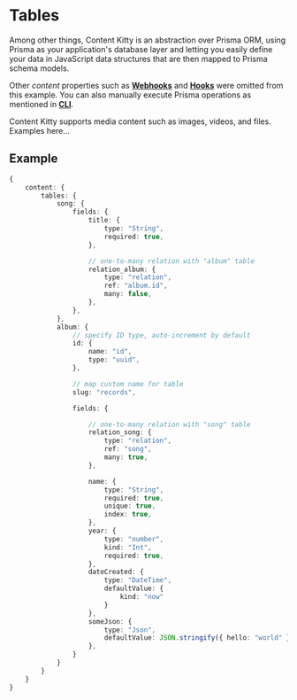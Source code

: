 # **Tables**

Among other things, Content Kitty is an abstraction over Prisma ORM, using Prisma as your application's database layer and letting you easily define your data in JavaScript data structures that are then mapped to Prisma schema models.

Other *content* properties such as [**Webhooks**](https://github.com/serhankileci/content-kitty/blob/main/docs/webhooks.md) and [**Hooks**](https://github.com/serhankileci/content-kitty/blob/main/docs/hooks.md) were omitted from this example. You can also manually execute Prisma operations as mentioned in [**CLI**](https://github.com/serhankileci/content-kitty/blob/main/docs/cli.md).

Content Kitty supports media content such as images, videos, and files. Examples here...

## **Example**

```ts
{
    content: {
        tables: {
            song: {
                fields: {
                    title: {
                        type: "String",
                        required: true,
                    },

                    // one-to-many relation with "album" table
                    relation_album: {
                        type: "relation",
                        ref: "album.id",
                        many: false,
                    },
                },
            },
            album: {
                // specify ID type, auto-increment by default
                id: {
                    name: "id",
                    type: "uuid",
                },

                // map custom name for table
                slug: "records",

                fields: {

                    // one-to-many relation with "song" table
                    relation_song: {
                        type: "relation",
                        ref: "song",
                        many: true,
                    },

                    name: {
                        type: "String",
                        required: true,
                        unique: true,
                        index: true,
                    },
                    year: {
                        type: "number",
                        kind: "Int",
                        required: true,
                    },
                    dateCreated: {
                        type: "DateTime",
                        defaultValue: {
                            kind: "now"
                        }
                    },
                    someJson: {
                        type: "Json",
                        defaultValue: JSON.stringify({ hello: "world" }),
                    },
                }
            }
        }
    }
}
```

